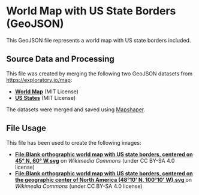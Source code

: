 # World Map with US State Borders (GeoJSON)

This GeoJSON file represents a world map with US state borders included.

## Source Data and Processing

This file was created by merging the following two GeoJSON datasets from https://exploratory.io/map:

* **[World Map](https://download2.exploratory.io/maps/world.zip)** (MIT License)
* **[US States](https://download2.exploratory.io/maps/states.zip)** (MIT License)

The datasets were merged and saved using [Mapshaper](https://mapshaper.org/).

## File Usage

This file has been used to create the following images:
* **[File:Blank orthographic world map with US state borders, centered on 45° N, 60° W.svg](https://commons.wikimedia.org/wiki/File:Blank_orthographic_world_map_with_US_state_borders,_centered_on_45%C2%B0_N,_60%C2%B0_W.svg)** on _Wikimedia Commons_ (under CC BY-SA 4.0 license)
* **[File:Blank orthographic world map with US state borders, centered on the geographic center of North America (48°10' N, 100°10' W).svg
](https://commons.wikimedia.org/wiki/File:Blank_orthographic_world_map_with_US_state_borders,_centered_on_the_geographic_center_of_North_America_(48%C2%B010%27_N,_100%C2%B010%27_W).svg#%7B%7Bint%3Afiledesc%7D%7D)** on _Wikimedia Commons_ (under CC BY-SA 4.0 license)
